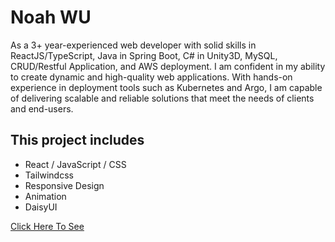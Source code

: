 # Noah WU

As a 3+ year-experienced web developer with solid skills in ReactJS/TypeScript, Java in Spring Boot, C# in Unity3D, MySQL, CRUD/Restful Application, and AWS deployment. I am confident in my ability to create dynamic and high-quality web applications. With hands-on experience in deployment tools such as Kubernetes and Argo, I am capable of delivering scalable and reliable solutions that meet the needs of clients and end-users.

## This project includes

- React / JavaScript / CSS
- Tailwindcss
- Responsive Design
- Animation
- DaisyUI

[Click Here To See](https://noahwmf012.github.io/my-self-react/ "Click Here To See")
